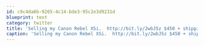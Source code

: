 ```yaml
---
id: c9c4da6b-9265-4c14-bde3-95c2e3d9231d
blueprint: text
category: twitter
title: 'Selling my Canon Rebel XSi.  http://bit.ly/2wbJ5z $450 + shipping'
caption: 'Selling my Canon Rebel XSi.  http://bit.ly/2wbJ5z $450 + shipping'
---
```

